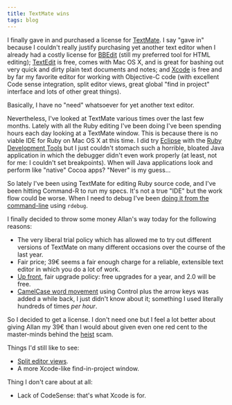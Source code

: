 ```yaml
---
title: TextMate wins
tags: blog
---
```


I finally gave in and purchased a license for [TextMate](http://macromates.com/). I say "gave in" because I couldn't really justify purchasing yet another text editor when I already had a costly license for [BBEdit](http://www.barebones.com/products/bbedit/) (still my preferred tool for HTML editing); [TextEdit](http://www.apple.com/support/mac101/work/23/) is free, comes with Mac OS X, and is great for bashing out very quick and dirty plain text documents and notes; and [Xcode](http://www.apple.com/macosx/features/xcode/) is free and by far my favorite editor for working with Objective-C code (with excellent Code sense integration, split editor views, great global "find in project" interface and lots of other great things).

Basically, I have no "need" whatsoever for yet another text editor.

Nevertheless, I've looked at TextMate various times over the last few months. Lately with all the Ruby editing I've been doing I've been spending hours each day looking at a TextMate window. This is because there is no viable IDE for Ruby on Mac OS X at this time. I did try [Eclipse](http://www.eclipse.org/) with the [Ruby Development Tools](http://rubyeclipse.sourceforge.net/) but I just couldn't stomach such a horrible, bloated Java application in which the debugger didn't even work properly (at least, not for me: I couldn't set breakpoints). When will Java applications look and perform like "native" Cocoa apps? "Never" is my guess...

So lately I've been using TextMate for editing Ruby source code, and I've been hitting Command-R to run my specs. It's not a true "IDE" but the work flow could be worse. When I need to debug I've been [doing it from the command-line](http://www.wincent.com/wiki/Interactive_debugging_with_ruby-debug) using `rdebug`.

I finally decided to throw some money Allan's way today for the following reasons:

-   The very liberal trial policy which has allowed me to try out different versions of TextMate on many different occasions over the course of the last year.
-   Fair price; 39€ seems a fair enough charge for a reliable, extensible text editor in which you do a lot of work.
-   [Up front](http://macromates.com/license_policy), fair upgrade policy: free upgrades for a year, and 2.0 will be free.
-   [CamelCase word movement](http://macromates.com/ticket/show?ticket_id=11746E04) using Control plus the arrow keys was added a while back, I just didn't know about it; something I used literally hundreds of times _per hour_.

So I decided to get a license. I don't need one but I feel a lot better about giving Allan my 39€ than I would about given even one red cent to the master-minds behind the [heist](http://macheist.com/) scam.

Things I'd still like to see:

-   [Split editor views](http://macromates.com/ticket/show?ticket_id=F4398B73).
-   A more Xcode-like find-in-project window.

Thing I don't care about at all:

-   Lack of CodeSense: that's what Xcode is for.
